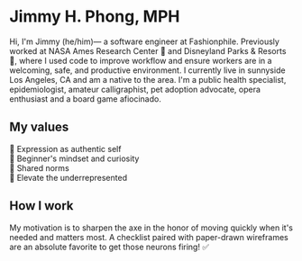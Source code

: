# Jimmy H. Phong, MPH
Hi, I'm Jimmy (he/him)— a software engineer at Fashionphile. Previously worked at NASA Ames Research Center 🚀  and Disneyland Parks & Resorts 🏰, where I used code to improve workflow and ensure workers are in a welcoming, safe, and productive environment. I currently live in sunnyside Los Angeles, CA and am a native to the area. I'm a public health specialist, epidemiologist, amateur calligraphist, pet adoption advocate, opera enthusiast and a board game afiocinado.

## My values
🌟 Expression as authentic self<br>
🍏 Beginner's mindset and curiosity<br>
🙌 Shared norms<br>
🚀 Elevate the underrepresented

## How I work
My motivation is to sharpen the axe in the honor of moving quickly when it's needed and matters most. A checklist paired with paper-drawn wireframes are an absolute favorite to get those neurons firing! ✅ 
